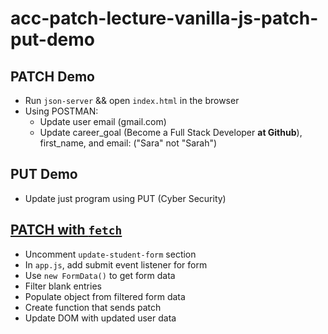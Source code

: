 # acc-patch-lecture-vanilla-js-patch-put-demo

## PATCH Demo

- Run `json-server` && open `index.html` in the browser
- Using POSTMAN:
    - Update user email (gmail.com)
    - Update career_goal (Become a Full Stack Developer **at Github**), first_name, and email: ("Sara" not "Sarah")


## PUT Demo

- Update just program using PUT (Cyber Security)

## [PATCH with `fetch`](https://docs.google.com/presentation/d/1rC2_BBXa-8qv-qvjj9OXIQPD6iRa_ykErzjrESYYQ9E/edit#slide=id.g278a3e3d09c_0_9)

- Uncomment `update-student-form` section
- In `app.js`, add submit event listener for form
- Use `new FormData()` to get form data
- Filter blank entries
- Populate object from filtered form data
- Create function that sends patch
- Update DOM with updated user data